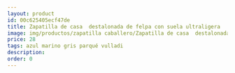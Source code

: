 ```yaml
---
layout: product
id: 00c625405ecf47de
title: Zapatilla de casa  destalonada de felpa con suela ultraligera 
image: img/productos/zapatilla caballero/Zapatilla de casa  destalonada de felpa con suela ultraligera =28=azul marino gris parqué vulladi.webp
price: 28
tags: azul marino gris parqué vulladi
description: 
order: 0
---
```

